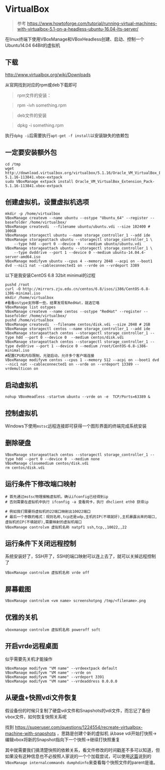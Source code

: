 

# VirtualBox

> 参考 https://www.howtoforge.com/tutorial/running-virtual-machines-with-virtualbox-5.1-on-a-headless-ubuntu-16.04-lts-server/

在linux终端下使用VBoxManage和VBoxHeadless创建、启动、控制一个Ubuntu14.04 64Bit的虚拟机

## 下载

http://www.virtualbox.org/wiki/Downloads

从官网找到对应的rpm或deb下载即可

> rpm文件的安装：

>    rpm -ivh something.rpm

> deb文件的安装

>    dpkg -i something.rpm

执行`dpkg -i`后需要执行`apt-get -f install`以安装缺失的依赖包

## 一定要安装额外包

```
cd /tmp
wget http://download.virtualbox.org/virtualbox/5.1.16/Oracle_VM_VirtualBox_Extension_Pack-5.1.16-113841.vbox-extpack
sudo VBoxManage extpack install Oracle_VM_VirtualBox_Extension_Pack-5.1.16-113841.vbox-extpack
```

## 创建虚拟机，设置虚拟机选项

```
mkdir -p /home/virtualbox
VBoxManage createvm --name ubuntu --ostype "Ubuntu_64" --register --basefolder /home/virtualbox/
VBoxManage createvdi  --filename ubuntu/ubuntu.vdi --size 102400 # 100GB
VBoxManage storagectl ubuntu --name storage_controller_1 --add ide
VBoxManage storageattach ubuntu --storagectl storage_controller_1 \
    --type hdd --port 0 --device 0  --medium ubuntu/ubuntu.vdi
VBoxManage storageattach ubuntu --storagectl storage_controller_1 \
    --type dvddrive --port 1 --device 0 --medium ubuntu-14.04.4-server-amd64.iso
VBoxManage modifyvm ubuntu --cpus 4 --memory 2048 --acpi on --boot1 dvd --nic1 nat --cableconnected1 on --vrde on --vrdeport 3389
```

以下是我安装CentOS 6.8 32bit minimal的过程

```
pushd /root
curl -O http://mirrors.zju.edu.cn/centos/6.8/isos/i386/CentOS-6.8-i386-minimal.iso
mkdir /home/virtualbox
#看看ostype支持哪一些，结果发现有RedHat，就选它咯
VBoxManage list ostypes
VBoxManage createvm --name centos --ostype "RedHat" --register --basefolder /home/virtualbox/
pushd /home/virtualbox
VBoxManage createvdi  --filename centos/disk.vdi --size 2048 # 2GB
VBoxManage storagectl centos --name storage_controller_1 --add ide
VBoxManage storageattach centos --storagectl storage_controller_1 --type hdd --port 0 --device 0  --medium centos/disk.vdi
VBoxManage storageattach centos --storagectl storage_controller_1 --type dvddrive --port 1 --device 0 --medium /root/CentOS-6.8-i386-minimal.iso
#配置CPU和内存限制，光驱启动，允许多个客户端连接
VBoxManage modifyvm centos --cpus 1 --memory 512 --acpi on --boot1 dvd --nic1 nat --cableconnected1 on --vrde on --vrdeport 13389 --vrdemulticon on
```

## 启动虚拟机

```
nohup VBoxHeadless -startvm ubuntu --vrde on -e  TCP/Ports=63389 &
```

## 控制虚拟机

Windows下使用`mstsc`远程连接即可获得一个图形界面的终端完成系统安装

## 删除硬盘

```
VBoxManage storageattach centos --storagectl storage_controller_1 --type hdd --port 0 --device 0  --medium none
VBoxManage closemedium centos/disk.vdi
rm centos/disk.vdi
```

## 运行条件下修改端口映射

```
# 首先通过mstsc物理接触虚拟机，确认ifconfig已经得到ip
# 否则需要在虚拟机中执行 ifconfig -a 查看网卡，执行 dhclient eth0 获得ip

# 例如我们需要将虚拟机的22端口映射出10022端口
# 最后一个参数的格式：规则名称,tcp还是udp,主机的IP(不填就好),主机暴露出来的端口,虚拟机的IP(不填就好),需要映射的虚拟机端口
VBoxManage controlvm 虚拟机名称 natpf1 ssh,tcp,,10022,,22
```

## 运行条件下关闭远程控制

系统安装好了，SSH开了，SSH的端口映射可以连上去了，就可以关掉远程控制了

```
VBoxManage controlvm 虚拟机名称 vrde off
```

## 屏幕截图

```
VBoxManage controlvm <vm name> screenshotpng /tmp/<filename>.png
```

## 优雅的关机

```
vboxmanage controlvm 虚拟机名称 poweroff soft
```

## 开启vrde远程桌面

似乎需要先关机才能操作

```
VBoxManage modifyvm "VM name" --vrdeextpack default
VBoxManage modifyvm "VM name" --vrde on
VBoxManage modifyvm "VM name" --vrdeport 3391
VBoxManage modifyvm "VM name" --vrdeaddress 0.0.0.0
```


## 从硬盘+快照vdi文件恢复

假设备份的时候只复制了硬盘vdi文件和Snapshots的vdi文件，而忘记了备份vbox文件，如何恢复快照关系呢

找到 https://superuser.com/questions/1224554/recreate-virtualbox-machine-with-snapshots ，思路是创建个新的虚拟机 从base vdi开始打快照->编辑vbox将新的Snapshot指向下一个快照->继续打快照重复

其中就需要我们搞清楚快照的依赖关系，看文件修改的时间戳差不多可以知道，但如果没有这种信息也不必按照人家说的一个个加载尝试，可以使用[这篇](https://superuser.com/questions/437767/how-to-merge-arbitrary-snapshot-into-base-vdi-in-virtualbox)说到的`VBoxManage internalcommands dumphdinfo`来查看每个快照文件的parent是谁。

